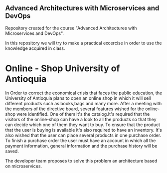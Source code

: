 ## Advanced Architectures with Microservices and DevOps

Repository created for the course "Advanced Architectures with Microservices and DevOps".

In this repository we will try to make a practical excercise in order to use the knowledge acquired in class.

# Online - Shop University of Antioquia

In Order to correct the economical crisis that faces the public education, the University of Antioquia plans to open an online shop
in which it will sell different products such as books,bags and many more.
After a meeting with the members of the directive board, several features wished for the online-shop were identified. One of them it's the 
catalog.It's required that the visitors of the online-shop can have a look to all the products so that they can decide which one of them they want to buy.
To ensure that the product that the user is buying is available it's also required to have an inventory. It's also wished that the user can place several products in one purchase order. 
To finish a purchase order the user must have an account in which all the payment information, general information and the purchase history will be saved.

The developer team proposes to solve this problem an architecture based on microservices.
